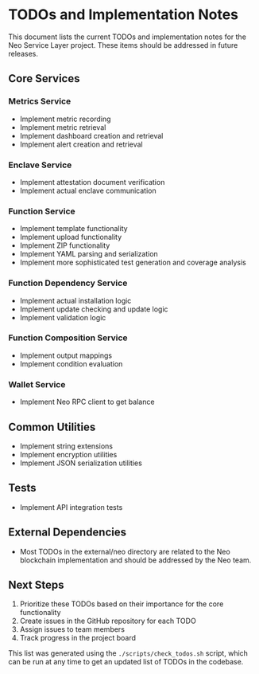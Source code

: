 # TODOs and Implementation Notes

This document lists the current TODOs and implementation notes for the Neo Service Layer project. These items should be addressed in future releases.

## Core Services

### Metrics Service
- Implement metric recording
- Implement metric retrieval
- Implement dashboard creation and retrieval
- Implement alert creation and retrieval

### Enclave Service
- Implement attestation document verification
- Implement actual enclave communication

### Function Service
- Implement template functionality
- Implement upload functionality
- Implement ZIP functionality
- Implement YAML parsing and serialization
- Implement more sophisticated test generation and coverage analysis

### Function Dependency Service
- Implement actual installation logic
- Implement update checking and update logic
- Implement validation logic

### Function Composition Service
- Implement output mappings
- Implement condition evaluation

### Wallet Service
- Implement Neo RPC client to get balance

## Common Utilities
- Implement string extensions
- Implement encryption utilities
- Implement JSON serialization utilities

## Tests
- Implement API integration tests

## External Dependencies
- Most TODOs in the external/neo directory are related to the Neo blockchain implementation and should be addressed by the Neo team.

## Next Steps

1. Prioritize these TODOs based on their importance for the core functionality
2. Create issues in the GitHub repository for each TODO
3. Assign issues to team members
4. Track progress in the project board

This list was generated using the `./scripts/check_todos.sh` script, which can be run at any time to get an updated list of TODOs in the codebase.
